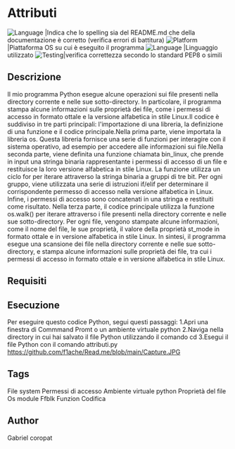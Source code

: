 # Attributi


![Language](https://img.shields.io/badge/Spellcheck-Pass-green?style=flat) |Indica che lo spelling sia del README.md che della documentazione è corretto (verifica errori di battitura)
![Platform](https://img.shields.io/badge/OS%20platform%20supported-Windows-blue?style=flat)|Piattaforma OS su cui è eseguito il programma
![Language](https://img.shields.io/badge/Language-Python-yellowgreen?style=flat) |Linguaggio utilizzato
![Testing](https://img.shields.io/badge/PEP8%20CheckOnline-Passing-green)|verifica correttezza secondo lo standard PEP8 o simili

## Descrizione

Il mio programma Python  esegue alcune operazioni sui file presenti nella directory corrente e nelle sue sotto-directory. In particolare, il programma stampa alcune informazioni sulle proprietà dei file, come i permessi di accesso in formato ottale e la versione alfabetica in stile Linux.Il codice è suddiviso in tre parti principali: l'importazione di una libreria, la definizione di una funzione e il codice principale.Nella prima parte, viene importata la libreria os. Questa libreria fornisce una serie di funzioni per interagire con il sistema operativo, ad esempio per accedere alle informazioni sui file.Nella seconda parte, viene definita una funzione chiamata bin_linux, che prende in input una stringa binaria rappresentante i permessi di accesso di un file e restituisce la loro versione alfabetica in stile Linux. La funzione utilizza un ciclo for per iterare attraverso la stringa binaria a gruppi di tre bit.
Per ogni gruppo, viene utilizzata una serie di istruzioni if/elif per determinare il corrispondente permesso di accesso nella versione alfabetica in Linux. Infine, i permessi di accesso sono concatenati in una stringa e restituiti come risultato. Nella terza parte, il codice principale utilizza la funzione os.walk() per iterare attraverso i file presenti nella directory corrente e nelle sue sotto-directory. Per ogni file, vengono stampate alcune informazioni, come il nome del file, le sue proprietà, il valore della proprietà st_mode in formato ottale e in versione alfabetica in stile Linux.
In sintesi, il programma esegue una scansione dei file nella directory corrente e nelle sue sotto-directory, e stampa alcune informazioni sulle proprietà dei file, tra cui i permessi di accesso in formato ottale e in versione alfabetica in stile Linux.

## Requisiti



## Esecuzione

Per eseguire questo codice Python, segui questi passaggi:
1.Apri una finestra di Commmand Promt o un ambiente virtuale python 
2.Naviga nella directory in cui hai salvato il file Python utilizzando il comando cd 
3.Esegui il file Python con il comando attributi.py
https://github.com/f1ache/Read.me/blob/main/Capture.JPG

## Tags

File system
Permessi di accesso
Ambiente virtuale python
Proprietà del file
Os module
Ffblk
Funzion
Codifica

## Author

Gabriel coropat
